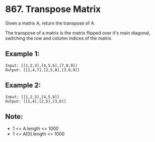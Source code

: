 # 867. Transpose Matrix

Given a matrix A, return the transpose of A.

The transpose of a matrix is the matrix flipped over it's main diagonal, switching the row and column indices of the matrix.

## Example 1:

```
Input: [[1,2,3],[4,5,6],[7,8,9]]
Output: [[1,4,7],[2,5,8],[3,6,9]]
```

## Example 2:

```
Input: [[1,2,3],[4,5,6]]
Output: [[1,4],[2,5],[3,6]]
```

## Note:

* 1 <= A.length <= 1000
* 1 <= A[0].length <= 1000
